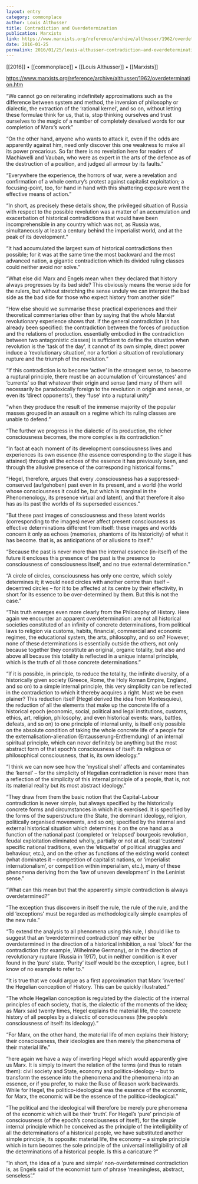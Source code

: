 ```yaml
---
layout: entry
category: commonplace
author: Louis Althusser
title: Contradiction and Overdetermination
publication: Marxists
link: https://www.marxists.org/reference/archive/althusser/1962/overdetermination.htm
date: 2016-01-25
permalink: 2016/01/25/louis-althusser-contradiction-and-overdetermination
---
```


[[2016]] • [[commonplace]] • [[Louis Althusser]] • [[Marxists]]

https://www.marxists.org/reference/archive/althusser/1962/overdetermination.htm

“We cannot go on reiterating indefinitely approximations such as the difference between system and method, the inversion of philosophy or dialectic, the extraction of the ‘rational kernel’, and so on, without letting these formulae think for us, that is, stop thinking ourselves and trust ourselves to the magic of a number of completely devalued words for our completion of Marx’s work”

“On the other hand, anyone who wants to attack it, even if the odds are apparently against him, need only discover this one weakness to make all its power precarious. So far there is no revelation here for readers of Machiavelli and Vauban, who were as expert in the arts of the defence as of the destruction of a position, and judged all armour by its faults.”

“Everywhere the experience, the horrors of war, were a revelation and confirmation of a whole century’s protest against capitalist exploitation; a focusing-point, too, for hand in hand with this shattering exposure went the effective means of action.”

“In short, as precisely these details show, the privileged situation of Russia with respect to the possible revolution was a matter of an accumulation and exacerbation of historical contradictions that would have been incomprehensible in any country which was not, as Russia was, simultaneously at least a century behind the imperialist world, and at the peak of its development.”

“It had accumulated the largest sum of historical contradictions then possible; for it was at the same time the most backward and the most advanced nation, a gigantic contradiction which its divided ruling classes could neither avoid nor solve.”

“What else did Marx and Engels mean when they declared that history always progresses by its bad side? This obviously means the worse side for the rulers, but without stretching the sense unduly we can interpret the bad side as the bad side for those who expect history from another side!”

“How else should we summarise these practical experiences and their theoretical commentaries other than by saying that the whole Marxist revolutionary experience shows that. if the general contradiction (it has already been specified: the contradiction between the forces of production and the relations of production. essentially embodied in the contradiction between two antagonistic classes) is sufficient to define the situation when revolution is the ‘task of the day’, it cannot of its own simple, direct power induce a ‘revolutionary situation’, nor a fortiori a situation of revolutionary rupture and the triumph of the revolution.”

“If this contradiction is to become ‘active’ in the strongest sense, to become a ruptural principle, there must be an accumulation of ‘circumstances’ and ‘currents’ so that whatever their origin and sense (and many of them will necessarily be paradoxically foreign to the revolution in origin and sense, or even its ‘direct opponents’), they ‘fuse’ into a ruptural unity”

“when they produce the result of the immense majority of the popular masses grouped in an assault on a regime which its ruling classes are unable to defend.”

“The further we progress in the dialectic of its production, the richer consciousness becomes, the more complex is its contradiction.”

“In fact at each moment of its development consciousness lives and experiences its own essence (the essence corresponding to the stage it has attained) through all the echoes of the essence it has previously been, and through the allusive presence of the corresponding historical forms.”

“Hegel, therefore, argues that every .consciousness has a suppressed-conserved (aufgehoben) past even in its present, and a world (the world whose consciousness it could be, but which is marginal in the Phenomenology, its presence virtual and latent), and that therefore it also has as its past the worlds of its superseded essences.”

“But these past images of consciousness and these latent worlds (corresponding to the images) never affect present consciousness as effective determinations different from itself: these images and worlds concern it only as echoes (memories, phantoms of its historicity) of what it has become. that is, as anticipations of or allusions to itself.”

“Because the past is never more than the internal essence (in-itself) of the future it encloses this presence of the past is the presence to consciousness of consciousness itself, and no true external determination.”

“A circle of circles, consciousness has only one centre, which solely determines it; it would need circles with another centre than itself – decentred circles – for it to be affected at its centre by their effectivity, in short for its essence to be over-determined by them. But this is not the case.”

“This truth emerges even more clearly from the Philosophy of History. Here again we encounter an apparent overdetermination: are not all historical societies constituted of an infinity of concrete determinations, from political laws to religion via customs, habits, financial, commercial and economic regimes, the educational system, the arts, philosophy, and so on? However, none of these determinations is essentially outside the others, not only because together they constitute an original, organic totality, but also and above all because this totality is reflected in a unique internal principle, which is the truth of all those concrete determinations.”

“If it is possible, in principle, to reduce the totality, the infinite diversity, of a historically given society (Greece, Rome, the Holy Roman Empire, England, and so on) to a simple internal principle, this very simplicity can be reflected in the contradiction to which it thereby acquires a right. Must we be even plainer? This reduction itself (Hegel derived the idea from Montesquieu), the reduction of all the elements that make up the concrete life of a historical epoch (economic, social, political and legal institutions, customs, ethics, art, religion, philosophy, and even historical events: wars, battles, defeats, and so on) to one principle of internal unity, is itself only possible on the absolute condition of taking the whole concrete life of a people for the externalisation-alienation (Entausserung-Entfremdung) of an internal spiritual principle, which can never definitely be anything but the most abstract form of that epoch’s consciousness of itself: its religious or philosophical consciousness, that is, its own ideology.”

“I think we can now see how the ‘mystical shell’ affects and contaminates the ‘kernel’ – for the simplicity of Hegelian contradiction is never more than a reflection of the simplicity of this internal principle of a people, that is, not its material reality but its most abstract ideology.”

“They draw from them the basic notion that the Capital-Labour contradiction is never simple, but always specified by the historically concrete forms and circumstances in which it is exercised. It is specified by the forms of the superstructure (the State, the dominant ideology, religion, politically organised movements, and so on); specified by the internal and external historical situation which determines it on the one hand as a function of the national past (completed or ‘relapsed’ bourgeois revolution, feudal exploitation eliminated wholly, partially or not at all, local ‘customs’ specific national traditions, even the ‘etiquette’ of political struggles and behaviour, etc.), and on the other as functions of the existing world context (what dominates it – competition of capitalist nations, or ‘imperialist internationalism’, or competition within imperialism, etc.), many of these phenomena deriving from the ‘law of uneven development’ in the Leninist sense.”

“What can this mean but that the apparently simple contradiction is always overdetermined?”

“The exception thus discovers in itself the rule, the rule of the rule, and the old ‘exceptions’ must be regarded as methodologically simple examples of the new rule.”

“To extend the analysis to all phenomena using this rule, I should like to suggest that an ‘overdetermined contradiction’ may either be overdetermined in the direction of a historical inhibition, a real ‘block’ for the contradiction (for example, Wilhelmine Germany), or in the direction of revolutionary rupture (Russia in 1917), but in neither condition is it ever found in the ‘pure’ state. ‘Purity’ itself would be the exception, I agree, but I know of no example to refer to.”

“It is true that we could argue as a first approximation that Marx ‘inverted’ the Hegelian conception of History. This can be quickly illustrated.”

“The whole Hegelian conception is regulated by the dialectic of the internal principles of each society, that is, the dialectic of the moments of the idea; as Marx said twenty times, Hegel explains the material life, the concrete history of all peoples by a dialectic of consciousness (the people’s consciousness of itself: its ideology).”

“For Marx, on the other hand, the material life of men explains their history; their consciousness, their ideologies are then merely the phenomena of their material life.”

“here again we have a way of inverting Hegel which would apparently give us Marx. It is simply to invert the relation of the terms (and thus to retain them): civil society and State, economy and politics-ideology – but to transform the essence into the phenomena and the phenomena into an essence, or if you prefer, to make the Ruse of Reason work backwards. While for Hegel, the politico-ideological was the essence of the economic, for Marx, the economic will be the essence of the politico-ideological.”

“The political and the ideological will therefore be merely pure phenomena of the economic which will be their ‘truth’. For Hegel’s ‘pure’ principle of consciousness (of the epoch’s consciousness of itself), for the simple internal principle which he conceived as the principle of the intelligibility of all the determinations of a historical people, we have substituted another simple principle, its opposite: material life, the economy – a simple principle which in turn becomes the sole principle of the universal intelligibility of all the determinations of a historical people. Is this a caricature ?”

“In short, the idea of a ‘pure and simple’ non-overdetermined contradiction is, as Engels said of the economist turn of phrase ‘meaningless, abstract, senseless’.”

